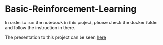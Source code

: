 # Basic-Reinforcement-Learning

In order to run the notebook in this project, please check the docker folder and follow the instruction in there.

The presentation to this project can be seen [here](https://drive.google.com/open?id=1KFh-uS1n8CSd37c1z09dgiusNuzxKQldWAGcwCVcgdU) 
